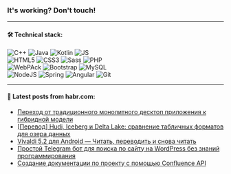 ### It's working? Don't touch!

---

#### 🛠️ Technical stack:

![C++](https://img.shields.io/badge/C++-informational?logo=c%2B%2B&style=flat&logoColor=white&color=9C033A)
![Java](https://img.shields.io/badge/Java-informational?logo=java&style=flat&logoColor=white&color=007396)
![Kotlin](https://img.shields.io/badge/Kotlin-informational?logo=Kotlin&style=flat&logoColor=white&color=0095D5)
![JS](https://img.shields.io/badge/JS-informational?logo=javaScript&style=flat&logoColor=black&color=F7Df1E) <br>
![HTML5](https://img.shields.io/badge/HTML5-informational?logo=html5&style=flat&logoColor=white&color=E34F26)
![CSS3](https://img.shields.io/badge/CSS3-informational?logo=css3&style=flat&logoColor=white&color=157286)
![Sass](https://img.shields.io/badge/Saas-informational?logo=sass&style=flat&logoColor=white&color=hotpink)
![PHP](https://img.shields.io/badge/PHP-informational?logo=php&style=flat&logoColor=white&color=777BB4) <br>
![WebPAck](https://img.shields.io/badge/WebPack-informational?logo=webPack&style=flat&logoColor=white&color=FF6F00)
![Bootstrap](https://img.shields.io/badge/Bootstrap-informational?logo=Bootstrap&style=flat&logoColor=white&color=7952B3)
![MySQL](https://img.shields.io/badge/MySQL-informational?logo=MySQL&style=flat&logoColor=white&color=00f) <br>
![NodeJS](https://img.shields.io/badge/NodeJS-informational?logo=node.js&style=flat&logoColor=white&color=43853D)
![Spring](https://img.shields.io/badge/Spring-informational?logo=Spring&style=flat&logoColor=white&color=0A9EDC)
![Angular](https://img.shields.io/badge/Vue-informational?logo=vue.js&style=flat&logoColor=white&color=red)
![Git](https://img.shields.io/badge/Git-informational?logo=git&style=flat&logoColor=white&color=darkorange)

___

#### 💬 Latest posts from habr.com:

<!-- BLOG-POST-LIST:START -->
- [Переход от традиционного монолитного десктоп приложения к гибридной модели](https://habr.com/ru/post/659357/?utm_source=habrahabr&utm_medium=rss&utm_campaign=659357)
- [[Перевод] Hudi, Iceberg и Delta Lake: сравнение табличных форматов для озера данных](https://habr.com/ru/post/658563/?utm_source=habrahabr&utm_medium=rss&utm_campaign=658563)
- [Vivaldi 5.2 для Android — Читать, переводить и снова читать](https://habr.com/ru/post/659299/?utm_source=habrahabr&utm_medium=rss&utm_campaign=659299)
- [Простой Telegram бот для поиска по сайту на WordPress без знаний программирования](https://habr.com/ru/post/659329/?utm_source=habrahabr&utm_medium=rss&utm_campaign=659329)
- [Создание документации по проекту с помощью Сonfluence API](https://habr.com/ru/post/659319/?utm_source=habrahabr&utm_medium=rss&utm_campaign=659319)
<!-- BLOG-POST-LIST:END -->
